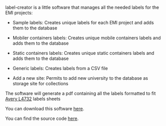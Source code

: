 
label-creator is a little software that manages all the needed labels for the EMI projects:

- Sample labels: Creates unique labels for each EMI project and adds them to the database

- Mobiler containers labels: Creates unique mobile containers labels and adds them to the database

- Static containers labels: Creates unique static containers labels and adds them to the database

- Generic labels: Creates labels from a CSV file

- Add a new site: Permits to add new university to the database as storage site for collections

The software will generate a pdf containing all the labels formatted to fit [Avery L4732](https://www.avery.co.uk/product/mini-multipurpose-labels-l4732rev-25) labels sheets

You can download this software [here](https://github.com/digital-botanical-gardens-initiative/label-creator/releases).

You can find the source code [here](https://github.com/digital-botanical-gardens-initiative/label-creator).